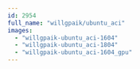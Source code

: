 ```yaml
---
id: 2954
full_name: "willgpaik/ubuntu_aci"
images: 
  - "willgpaik-ubuntu_aci-1604"
  - "willgpaik-ubuntu_aci-1804"
  - "willgpaik-ubuntu_aci-1604_gpu"
---
```

